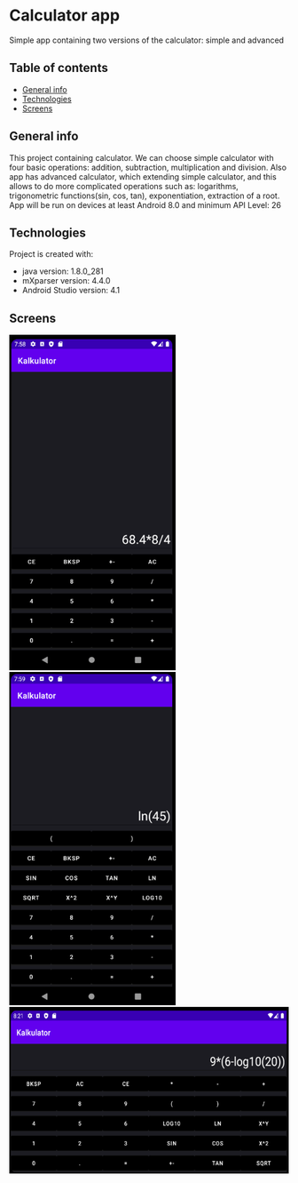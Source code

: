 # Calculator app
Simple app containing two versions of the calculator: simple and advanced

## Table of contents
* [General info](#general-info)
* [Technologies](#technologies)
* [Screens](#screens)
## General info
This project containing calculator. We can choose simple calculator with four basic operations: addition, subtraction, multiplication and division. 
Also app has advanced calculator, which extending simple calculator, and this allows to do more complicated operations such as: logarithms, trigonometric functions(sin, cos, tan), exponentiation,
extraction of a root. App will be run on devices at least Android 8.0 and minimum API Level: 26

## Technologies
Project is created with:
* java version: 1.8.0_281
* mXparser version: 4.4.0
* Android Studio version: 4.1

## Screens
<img src="images/Screenshot_3.png" width="300" height="604"> <img src="images/Screenshot_4.png" width="300" height="600">
<img src="images/Screenshot_7.png" width="600" height="300"> 



